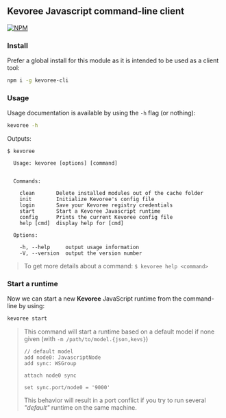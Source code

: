 ## Kevoree Javascript command-line client
[![NPM](https://nodei.co/npm/kevoree-cli.png)](https://nodei.co/npm/kevoree-cli/)

### Install
Prefer a global install for this module as it is intended to be used as a client tool:
```sh
npm i -g kevoree-cli
```

### Usage
Usage documentation is available by using the `-h` flag (or nothing):
```sh
kevoree -h
```
Outputs:
```
$ kevoree

  Usage: kevoree [options] [command]


  Commands:

    clean       Delete installed modules out of the cache folder
    init        Initialize Kevoree's config file
    login       Save your Kevoree registry credentials
    start       Start a Kevoree Javascript runtime
    config      Prints the current Kevoree config file
    help [cmd]  display help for [cmd]

  Options:

    -h, --help     output usage information
    -V, --version  output the version number
```

> To get more details about a command: `$ kevoree help <command>`

### Start a runtime
Now we can start a new **Kevoree** JavaScript runtime from the command-line by using:
```sh
kevoree start
```

> This command will start a runtime based on a default model if none given (with `-m /path/to/model.{json,kevs}`)  
> ```
> // default model
> add node0: JavascriptNode
> add sync: WSGroup
>
> attach node0 sync
>
> set sync.port/node0 = '9000'
> ```
> This behavior will result in a port conflict if you try to run several *"default"* runtime on the same machine.
